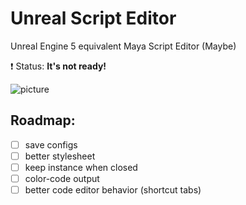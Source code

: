 # Unreal Script Editor

Unreal Engine 5 equivalent Maya Script Editor (Maybe)

:exclamation: Status: **It's not ready!**

![picture](https://i.imgur.com/FTQFyS1.png)

## Roadmap:

- [ ] save configs
- [ ] better stylesheet
- [ ] keep instance when closed
- [ ] color-code output
- [ ] better code editor behavior (shortcut tabs)